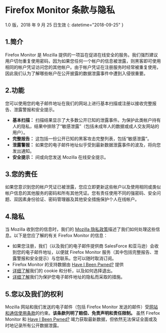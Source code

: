 # Firefox Monitor 条款与隐私
1.0 版，2018 年 9 月 25 日生效
{: datetime="2018-09-25" }

## 1.简介

Firefox Monitor 是 Mozilla 提供的一项旨在促进在线安全的服务。我们强烈建议用户切勿重复使用密码，因为如果您任何一个帐户的信息被泄露，则黑客即可使用相同的帐户凭证访问您的其他帐户。由于帐户凭证在注册服务时经常被重复使用，因此我们认为了解哪些帐户在公开披露的数据泄露事件中遭到入侵很重要。
 
## 2.功能

您可以使用您的电子邮件地址在我们的网站上进行基本扫描或注册以接收完整报告、泄露警报和安全提示。 
* **基本扫描：** 扫描结果显示了大多数公开已知的泄露事件。为保护此类帐户持有人的隐私，结果中排除了“敏感泄露”（包括未成年人的数据或成人交友网站的用户）。
* **完整报告：** 这包括一份公开已知的黑客攻击完整列表，包括“敏感泄露”。
* **泄露警报：** 如果您的电子邮件地址似乎受到最新数据泄露事件的波及，将向您发出通知。
* **安全提示：** 间或向您发送 Mozilla 在线安全提示。

## 3.您的责任 

如果您意识到您的帐户凭证已被泄露，您应立即更新这些帐户以及使用相同或类似帐户信息的其他服务的密码和所有其他凭证。您有责任使用不同的强密码、安全问题、双因素身份验证、密码管理器及其他安全措施保护个人在线帐户。  

## 4.隐私 

当 Mozilla 收到您的信息时，我们的 [Mozilla 隐私政策](https://www.mozilla.org/privacy/)描述了我们如何处理这些信息。以下是您应了解的有关 Firefox Monitor 的信息：

* 如果您注册，我们（以及我们的电子邮件提供商 SalesForce 和亚马逊）会收到您的电子邮件地址，以便就 Firefox Monitor 服务（其中包括完整报告、泄露警报和安全提示）与您联系。您可以随时取消订阅。 
* Firefox Monitor 的支持数据由 [Have I Been Pwned?](https://haveibeenpwned.com/) 提供 
* [详细了解](https://www.mozilla.org/privacy/websites/#cookies)我们的 cookie 和分析，以及如何选择退出。
* [详细了解](https://blog.mozilla.org/security/2018/06/25/scanning-breached-accounts-k-anonymity/)我们为保护您电子邮件地址的隐私而采取的措施。 

## 5.您以及我们的权利

Mozilla 网站和我们发送的电子邮件（包括 Firefox Monitor 发送的邮件）受[网站和通信使用条款](https://www.mozilla.org/about/legal/terms/mozilla/)的约束。**该条款列明了赔偿、免责声明和责任限制。** 虽然 Firefox Monitor 和 [Have I Been Pwned?](https://haveibeenpwned.com/) 竭力获取最新数据，但依然无法保证全面或及时地记录所有公开数据泄露。                           
